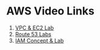 # AWS Video Links

1. [VPC & EC2 Lab](https://youtu.be/AsSQb--MNXA)
2. [Route 53 Labs](https://youtu.be/-ndsfa-6GMI)
3. [IAM Concept & Lab](https://youtu.be/9asvt7jh27M])


